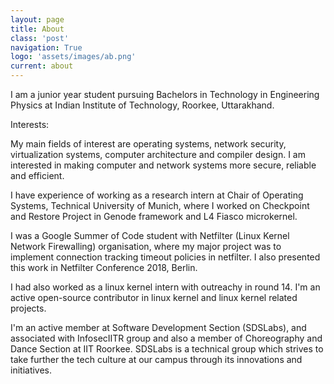 ```yaml
---
layout: page
title: About
class: 'post'
navigation: True
logo: 'assets/images/ab.png'
current: about
---
```


I am a junior year student pursuing Bachelors in Technology in Engineering Physics at Indian Institute of Technology, Roorkee, Uttarakhand.

Interests:

My main fields of interest are operating systems, network security, virtualization systems, computer architecture and compiler design.
I am interested in making computer and network systems more secure, reliable and efficient.

I have experience of working as a research intern at Chair of Operating Systems, Technical University of Munich, where I worked on Checkpoint and Restore Project in Genode framework and L4 Fiasco microkernel.

I was a Google Summer of Code student with Netfilter (Linux Kernel Network Firewalling) organisation, where my major project was to implement connection tracking timeout policies in netfilter. I also presented this work in Netfilter Conference 2018, Berlin.

I had also worked as a linux kernel intern with outreachy in round 14. I'm an active open-source contributor in linux kernel and linux kernel related projects.

I'm an active member at Software Development Section (SDSLabs), and associated with InfosecIITR group and also a member of Choreography and Dance Section at IIT Roorkee.
SDSLabs is a technical group which strives to take further the tech culture at our campus through its innovations and initiatives.

